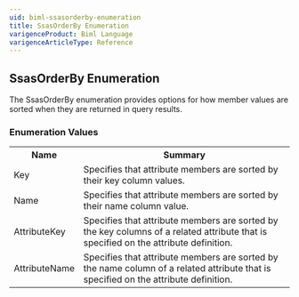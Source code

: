 ```yaml
---
uid: biml-ssasorderby-enumeration
title: SsasOrderBy Enumeration
varigenceProduct: Biml Language
varigenceArticleType: Reference
---
```


## SsasOrderBy Enumeration<div class="LanguageSummary"><div class ="SummaryItem">The SsasOrderBy enumeration provides options for how member values are sorted when they are returned in query results.</div></div><div class="EnumValueGroup">### Enumeration Values<table id="EnumValue" class="MemberList"><tbody><tr><th class="MemberNameColumnHeader">Name</th><th class="MemberSummaryColumnHeader">Summary</th></tr><tr class="cd0"><td class="MemberName">Key</td><td class="MemberSummary"><div class ="SummaryItem">Specifies that attribute members are sorted by their key column values.</div> </td></tr><tr class="cd1"><td class="MemberName">Name</td><td class="MemberSummary"><div class ="SummaryItem">Specifies that attribute members are sorted by their name column value.</div> </td></tr><tr class="cd0"><td class="MemberName">AttributeKey</td><td class="MemberSummary"><div class ="SummaryItem">Specifies that attribute members are sorted by the key columns of a related attribute that is specified on the attribute definition.</div> </td></tr><tr class="cd1"><td class="MemberName">AttributeName</td><td class="MemberSummary"><div class ="SummaryItem">Specifies that attribute members are sorted by the name column of a related attribute that is specified on the attribute definition.</div> </td></tr></tbody></table></div>